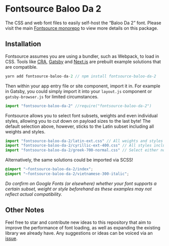 # Fontsource Baloo Da 2

The CSS and web font files to easily self-host the “Baloo Da 2” font. Please visit the main [Fontsource monorepo](https://github.com/DecliningLotus/fontsource) to view more details on this package.

## Installation

Fontsource assumes you are using a bundler, such as Webpack, to load in CSS. Tools like [CRA](https://create-react-app.dev/), [Gatsby](https://www.gatsbyjs.org/) and [Next.js](https://nextjs.org/) are prebuilt example solutions that are compatible.

```javascript
yarn add fontsource-baloo-da-2 // npm install fontsource-baloo-da-2
```

Then within your app entry file or site component, import it in. For example in Gatsby, you could simply import it into your `layout.js` component or `gatsby-browser.js` for limited circumstances.

```javascript
import "fontsource-baloo-da-2" //require("fontsource-baloo-da-2")
```

Fontsource allows you to select font subsets, weights and even individual styles, allowing you to cut down on payload sizes to the last byte! The default selection above, however, sticks to the Latin subset including all weights and styles.

```javascript
import "fontsource-baloo-da-2/latin-ext.css" // All weights and styles included.
import "fontsource-baloo-da-2/cyrillic-ext-400.css" // All styles included.
import "fontsource-baloo-da-2/greek-700-normal.css" // Select either normal or italic.
```

Alternatively, the same solutions could be imported via SCSS!

```scss
@import "~fontsource-baloo-da-2/index";
@import "~fontsource-baloo-da-2/vietnamese-300-italic";
```

_Do confirm on Google Fonts (or elsewhere) whether your font supports a certain subset, weight or style beforehand as these examples may not reflect actual compatibility._

## Other Notes

Feel free to star and contribute new ideas to this repository that aim to improve the performance of font loading, as well as expanding the existing library we already have. Any suggestions or ideas can be voiced via an [issue](https://github.com/DecliningLotus/fontsource/issues).
